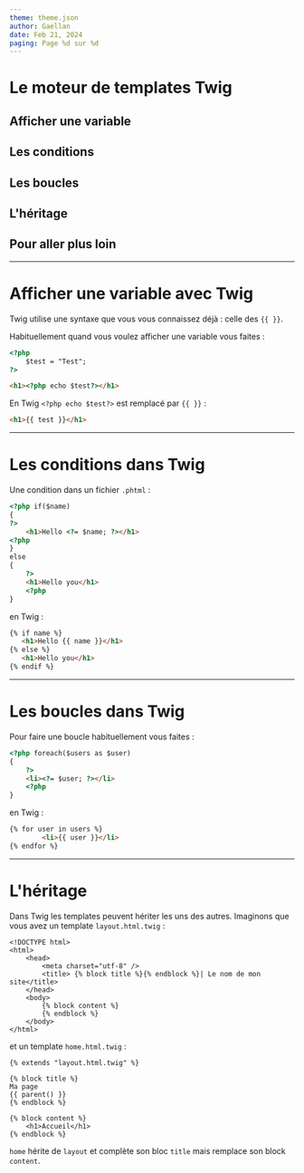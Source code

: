 ```yaml
---
theme: theme.json
author: Gaellan
date: Feb 21, 2024
paging: Page %d sur %d
---
```


# Le moteur de templates Twig

## Afficher une variable

## Les conditions

## Les boucles

## L'héritage

## Pour aller plus loin

---

# Afficher une variable avec Twig

Twig utilise une syntaxe que vous vous connaissez déjà : celle des `{{ }}`.

Habituellement quand vous voulez afficher une variable vous faites :

```html
<?php 
    $test = "Test";
?>

<h1><?php echo $test?></h1>

```

En Twig `<?php echo $test?>` est remplacé par `{{ }}` :

```html
<h1>{{ test }}</h1>
```

---

# Les conditions dans Twig

Une condition dans un fichier `.phtml` :

```html
<?php if($name)
{
?>
    <h1>Hello <?= $name; ?></h1>
<?php
}
else
{
    ?>
    <h1>Hello you</h1>
    <?php
}
```

en Twig :

```html
{% if name %}
   <h1>Hello {{ name }}</h1>
{% else %}
   <h1>Hello you</h1>
{% endif %}
```

---

# Les boucles dans Twig

Pour faire une boucle habituellement vous faites :

```html
<?php foreach($users as $user)
{
    ?>
    <li><?= $user; ?></li>
    <?php
}
```

en Twig : 

```html
{% for user in users %}
        <li>{{ user }}</li>
{% endfor %}
```

---

# L'héritage

Dans Twig les templates peuvent hériter les uns des autres. Imaginons que vous avez un template `layout.html.twig` :

```twig
<!DOCTYPE html>
<html>
    <head>
        <meta charset="utf-8" />
        <title> {% block title %}{% endblock %}| Le nom de mon site</title>
    </head>
    <body>
        {% block content %}
        {% endblock %}
    </body>
</html>
```

et un template `home.html.twig` :

```twig
{% extends "layout.html.twig" %}

{% block title %}
Ma page
{{ parent() }}
{% endblock %}

{% block content %}
    <h1>Accueil</h1>
{% endblock %}
```

`home` hérite de `layout` et complète son bloc `title` mais remplace son block `content`.